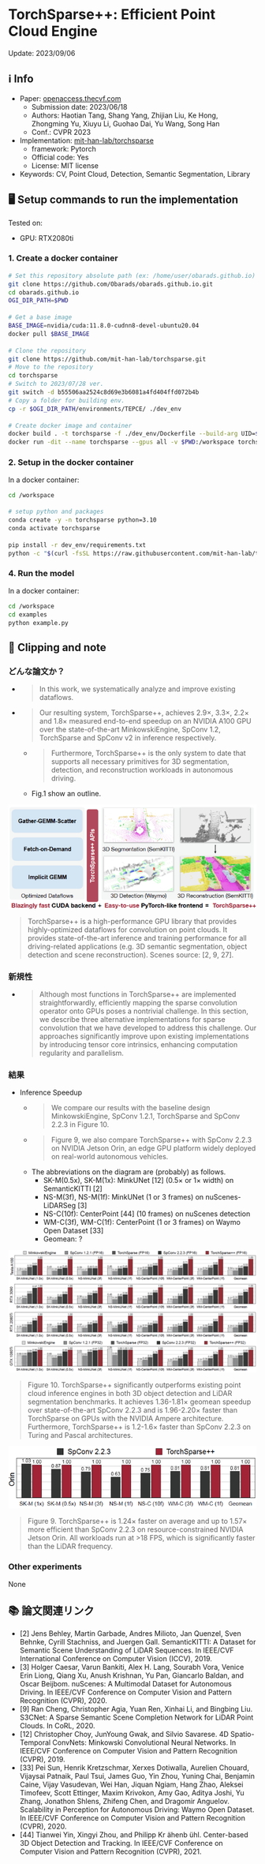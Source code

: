 # TorchSparse++: Efficient Point Cloud Engine

Update: 2023/09/06

## ℹ️ Info
- Paper: [openaccess.thecvf.com](https://openaccess.thecvf.com/content/CVPR2023W/WAD/html/Tang_TorchSparse_Efficient_Point_Cloud_Engine_CVPRW_2023_paper.html)
  - Submission date: 2023/06/18
  - Authors: Haotian Tang, Shang Yang, Zhijian Liu, Ke Hong, Zhongming Yu, Xiuyu Li, Guohao Dai, Yu Wang, Song Han
  - Conf.: CVPR 2023
- Implementation: [mit-han-lab/torchsparse](https://github.com/mit-han-lab/torchsparse)
  - framework: Pytorch
  - Official code: Yes
  - License: MIT license
- Keywords: CV, Point Cloud, Detection, Semantic Segmentation, Library

## 🖥️ Setup commands to run the implementation
Tested on:
- GPU: RTX2080ti

### 1. Create a docker container
```bash
# Set this repository absolute path (ex: /home/user/obarads.github.io)
git clone https://github.com/Obarads/obarads.github.io.git
cd obarads.github.io
OGI_DIR_PATH=$PWD

# Get a base image
BASE_IMAGE=nvidia/cuda:11.8.0-cudnn8-devel-ubuntu20.04
docker pull $BASE_IMAGE

# Clone the repository
git clone https://github.com/mit-han-lab/torchsparse.git
# Move to the repository
cd torchsparse
# Switch to 2023/07/28 ver.
git switch -d b55506aa2524c8d69e3b6081a4fd404ffd072b4b
# Copy a folder for building env.
cp -r $OGI_DIR_PATH/environments/TEPCE/ ./dev_env

# Create docker image and container
docker build . -t torchsparse -f ./dev_env/Dockerfile --build-arg UID=$(id -u) --build-arg GID=$(id -g) --build-arg BASE_IMAGE=$BASE_IMAGE
docker run -dit --name torchsparse --gpus all -v $PWD:/workspace torchsparse
```

### 2. Setup in the docker container
In a docker container:
```bash
cd /workspace

# setup python and packages
conda create -y -n torchsparse python=3.10
conda activate torchsparse

pip install -r dev_env/requirements.txt
python -c "$(curl -fsSL https://raw.githubusercontent.com/mit-han-lab/torchsparse/master/install.py)"
```

### 4. Run the model
In a docker container:
```bash
cd /workspace
cd examples
python example.py
```

## 📝 Clipping and note
### どんな論文か？
- > In this work, we systematically analyze and improve existing dataflows.
- > Our resulting system, TorchSparse++, achieves 2.9×, 3.3×, 2.2× and 1.8× measured end-to-end speedup on an NVIDIA A100 GPU over the state-of-the-art MinkowskiEngine, SpConv 1.2, TorchSparse and SpConv v2 in inference respectively.
  - > Furthermore, TorchSparse++ is the only system to date that supports all necessary primitives for 3D segmentation, detection, and reconstruction workloads in autonomous driving.
  - Fig.1 show an outline.

![fig1](img/TEPCE/fig1.png)

> TorchSparse++ is a high-performance GPU library that provides highly-optimized dataflows for convolution on point clouds. It provides state-of-the-art inference and training performance for all driving-related applications (e.g. 3D semantic segmentation, object detection and scene reconstruction). Scenes source: [2, 9, 27].

### 新規性
- > Although most functions in TorchSparse++ are implemented straightforwardly, efficiently mapping the sparse convolution operator onto GPUs poses a nontrivial challenge. In this section, we describe three alternative implementations for sparse convolution that we have developed to address this challenge. Our approaches significantly improve upon existing implementations by introducing tensor core intrinsics, enhancing computation regularity and parallelism.

### 結果
- Inference Speedup
  - > We compare our results with the baseline design MinkowskiEngine, SpConv 1.2.1, TorchSparse and SpConv 2.2.3 in Figure 10.
  - > Figure 9, we also compare TorchSparse++ with SpConv 2.2.3 on NVIDIA Jetson Orin, an edge GPU platform widely deployed on real-world autonomous vehicles.
  - The abbreviations on the diagram are (probably) as follows.
    - SK-M(0.5x), SK-M(1x): MinkUNet [12] (0.5× or 1× width) on SemanticKITTI [2]
    - NS-M(3f), NS-M(1f): MinkUNet (1 or 3 frames) on nuScenes-LiDARSeg [3]
    - NS-C(10f): CenterPoint [44] (10 frames) on nuScenes detection
    - WM-C(3f), WM-C(1f): CenterPoint (1 or 3 frames) on Waymo Open Dataset [33]
    - Geomean: ?

![fig10](img/TEPCE/fig10.png)

> Figure 10. TorchSparse++ significantly outperforms existing point cloud inference engines in both 3D object detection and LiDAR segmentation benchmarks. It achieves 1.36-1.81× geomean speedup over state-of-the-art SpConv 2.2.3 and is 1.96-2.20× faster than TorchSparse on GPUs with the NVIDIA Ampere architecture. Furthermore, TorchSparse++ is 1.2-1.6× faster than SpConv 2.2.3 on Turing and Pascal architectures.

![fig9](img/TEPCE/fig9.png)

> Figure 9. TorchSparse++ is 1.24× faster on average and up to 1.57× more efficient than SpConv 2.2.3 on resource-constrained NVIDIA Jetson Orin. All workloads run at >18 FPS, which is significantly faster than the LiDAR frequency.

### Other experiments
None

## 📚 論文関連リンク
- [2] Jens Behley, Martin Garbade, Andres Milioto, Jan Quenzel, Sven Behnke, Cyrill Stachniss, and Juergen Gall. SemanticKITTI: A Dataset for Semantic Scene Understanding of LiDAR Sequences. In IEEE/CVF International Conference on Computer Vision (ICCV), 2019.
- [3] Holger Caesar, Varun Bankiti, Alex H. Lang, Sourabh Vora, Venice Erin Liong, Qiang Xu, Anush Krishnan, Yu Pan, Giancarlo Baldan, and Oscar Beijbom. nuScenes: A Multimodal Dataset for Autonomous Driving. In IEEE/CVF Conference on Computer Vision and Pattern Recognition (CVPR), 2020.
- [9] Ran Cheng, Christopher Agia, Yuan Ren, Xinhai Li, and Bingbing Liu. S3CNet: A Sparse Semantic Scene Completion Network for LiDAR Point Clouds. In CoRL, 2020.
- [12] Christopher Choy, JunYoung Gwak, and Silvio Savarese. 4D Spatio-Temporal ConvNets: Minkowski Convolutional Neural Networks. In IEEE/CVF Conference on Computer Vision and Pattern Recognition (CVPR), 2019.
- [33] Pei Sun, Henrik Kretzschmar, Xerxes Dotiwalla, Aurelien Chouard, Vijaysai Patnaik, Paul Tsui, James Guo, Yin Zhou, Yuning Chai, Benjamin Caine, Vijay Vasudevan, Wei Han, Jiquan Ngiam, Hang Zhao, Aleksei Timofeev, Scott Ettinger, Maxim Krivokon, Amy Gao, Aditya Joshi, Yu Zhang, Jonathon Shlens, Zhifeng Chen, and Dragomir Anguelov. Scalability in Perception for Autonomous Driving: Waymo Open Dataset. In IEEE/CVF Conference on Computer Vision and Pattern Recognition (CVPR), 2020.
- [44] Tianwei Yin, Xingyi Zhou, and Philipp Kr ̈ahenb ̈uhl. Center-based 3D Object Detection and Tracking. In IEEE/CVF Conference on Computer Vision and Pattern Recognition (CVPR), 2021.

